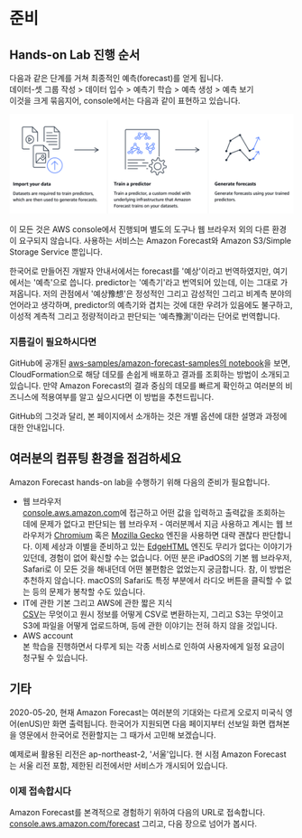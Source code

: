 # 준비

## Hands-on Lab 진행 순서

다음과 같은 단계를 거쳐 최종적인 예측(forecast)를 얻게 됩니다.  
데이터-셋 그룹 작성 > 데이터 입수 > 예측기 학습 > 예측 생성 > 예측 보기  
이것을 크게 묶음지어, console에서는 다음과 같이 표현하고 있습니다.

![Forecast 수행 단계](./steps/00-00-steps.png)

이 모든 것은 AWS console에서 진행되며 별도의 도구나 웹 브라우저 외의 다른 환경이 요구되지 않습니다.
사용하는 서비스는 Amazon Forecast와 Amazon S3/Simple Storage Service 뿐입니다.

한국어로 만들어진 개발자 안내서에서는 forecast를 '예상'이라고 번역하였지만, 여기에서는 '예측'으로 씁니다.
predictor는 '예측기'라고 번역되어 있는데, 이는 그대로 가져옵니다. 저의 관점에서 '예상豫想'은 
정성적인 그리고 감성적인 그리고 비계측 분야의 언어라고 생각하며, predictor의 예측기와 겹치는 것에 대한
우려가 있음에도 불구하고, 이성적 계측적 그리고 정량적이라고 판단되는 '예측豫測'이라는 단어로 번역합니다.

### 지름길이 필요하시다면

GitHub에 공개된 [aws-samples/amazon-forecast-samples의 notebook](https://github.com/aws-samples/amazon-forecast-samples/tree/master/notebooks)을 보면,
CloudFormation으로 해당 데모를 손쉽게 배포하고 결과를 조회하는 방법이 소개되고 있습니다.
만약 Amazon Forecast의 결과 중심의 데모를 빠르게 확인하고 여러분의 비즈니스에 적용여부를
알고 싶으시다면 이 방법을 추천드립니다.

GitHub의 그것과 달리, 본 페이지에서 소개하는 것은 개별 옵션에 대한 설명과 과정에 대한 안내입니다.

## 여러분의 컴퓨팅 환경을 점검하세요

Amazon Forecast hands-on lab을 수행하기 위해 다음의 준비가 필요합니다.

* 웹 브라우저  
    [console.aws.amazon.com](https://console.aws.amazon.com)에
    접근하고 어떤 값을 입력하고 출력값을 조회하는 데에 문제가 없다고
    판단되는 웹 브라우저 - 여러분께서 지금 사용하고 계시는 웹 브라우저가
    [Chromium](https://www.chromium.org/) 혹은
    [Mozilla Gecko](https://developer.mozilla.org/en-US/docs/Mozilla/Gecko)
    엔진을 사용하면 대략 괜찮다 판단합니다.
    이제 세상과 이별을 준비하고 있는 [EdgeHTML](https://en.wikipedia.org/wiki/EdgeHTML)
    엔진도 무리가 없다는 이야기가 있던데, 경험이 없어 확신할 수는 없습니다.
    어떤 분은 iPadOS의 기본 웹 브라우저, Safari로 이 모든 것을 해내던데 어떤 불편함은 없었는지 궁금합니다.
    참, 이 방법은 추천하지 않습니다. macOS의 Safari도 특정 부분에서 라디오 버튼을 클릭할 수 없는 등의
    문제가 봉착할 수도 있습니다.
* IT에 관한 기본 그리고 AWS에 관한 짧은 지식  
    [CSV](https://en.wikipedia.org/wiki/Comma-separated_values)는 무엇이고
    원시 정보를 어떻게 CSV로 변환하는지, 그리고 S3는 무엇이고 S3에 파일을 어떻게 업로드하며,
    등에 관한 이야기는 전혀 하지 않을 것입니다.
* AWS account  
    본 학습을 진행하면서 다루게 되는 각종 서비스로 인하여 사용자에게 일정 요금이 청구될 수 있습니다.

## 기타

2020-05-20, 현재 Amazon Forecast는 여러분의 기대와는 다르게 오로지 미국식 영어(enUS)만 화면 출력됩니다.
한국어가 지원되면 다음 페이지부터 선보일 화면 캡쳐본을 영문에서 한국어로 전환할지는 그 때가서 고민해 보겠습니다.

예제로써 활용된 리전은 ap-northeast-2, '서울'입니다.
현 시점 Amazon Forecast는 서울 리전 포함, 제한된 리전에서만 서비스가 개시되어 있습니다.

### 이제 접속합시다

Amazon Forecast를 본격적으로 경험하기 위하여 다음의 URL로 접속합니다.
[console.aws.amazon.com/forecast](https://console.aws.amazon.com/forecast/) 그리고,
다음 장으로 넘어가 봅시다.

